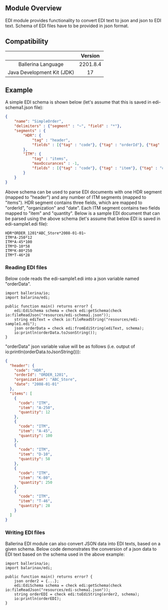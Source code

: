 ## Module Overview

EDI module provides functionality to convert EDI text to json and json to EDI text. Schema of EDI files have to be provided in json format.

## Compatibility

|                                   | Version               |
|:---------------------------------:|:---------------------:|
| Ballerina Language                | 2201.8.4              |
| Java Development Kit (JDK)        | 17                    |

## Example

A simple EDI schema is shown below (let's assume that this is saved in edi-schema1.json file):

````json
{
    "name": "SimpleOrder",
    "delimiters" : {"segment" : "~", "field" : "*"},
    "segments" : {
        "HDR": {
            "tag" : "header",
            "fields" : [{"tag" : "code"}, {"tag" : "orderId"}, {"tag" : "organization"}, {"tag" : "date"}]
        },
        "ITM": {
            "tag" : "items",
            "maxOccurances" : -1,
            "fields" : [{"tag" : "code"}, {"tag" : "item"}, {"tag" : "quantity", "dataType" : "int"}]
        }
    }
}
````

Above schema can be used to parse EDI documents with one HDR segment (mapped to "header") and any number of ITM segments (mapped to "items"). HDR segment contains three fields, which are mapped to "orderId", "organization" and "date". Each ITM segment contains two fields mapped to "item" and "quantity". Below is a sample EDI document that can be parsed using the above schema (let's assume that below EDI is saved in edi-sample1.edi file):

````edi
HDR*ORDER_1201*ABC_Store*2008-01-01~
ITM*A-250*12
ITM*A-45*100
ITM*D-10*58
ITM*K-80*250
ITM*T-46*28
````

### Reading EDI files

Below code reads the edi-sample1.edi into a json variable named "orderData".

````ballerina
import ballerina/io;
import balarina/edi;

public function main() returns error? {
    edi:EdiSchema schema = check edi:getSchema(check io:fileReadJson("resources/edi-schema1.json"));
    string ediText = check io:fileReadString("resources/edi-sample1.edi");
    json orderData = check edi:fromEdiString(ediText, schema);
    io:println(orderData.toJsonString());
}
````
"orderData" json variable value will be as follows (i.e. output of io:println(orderData.toJsonString())):

````json
{
  "header": {
    "code": "HDR",
    "orderId": "ORDER_1201",
    "organization": "ABC_Store",
    "date": "2008-01-01"
  },
  "items": [
    {
      "code": "ITM",
      "item": "A-250",
      "quantity": 12
    },
    {
      "code": "ITM",
      "item": "A-45",
      "quantity": 100
    },
    {
      "code": "ITM",
      "item": "D-10",
      "quantity": 58
    },
    {
      "code": "ITM",
      "item": "K-80",
      "quantity": 250
    },
    {
      "code": "ITM",
      "item": "T-46",
      "quantity": 28
    }
  ]
}
````

### Writing EDI files

Ballerina EDI module can also convert JSON data into EDI texts, based on a given schema. Below code demonstrates the conversion of a json data to EDI text based on the schema used in the above example:

````ballerina
import ballerina/io;
import balarinax/edi;

public function main() returns error? {
    json order2 = {...};
    edi:EdiSchema schema = check edi:getSchema(check io:fileReadJson("resources/edi-schema1.json"));
    string orderEDI = check edi:toEdiString(order2, schema);
    io:println(orderEDI);
}
````